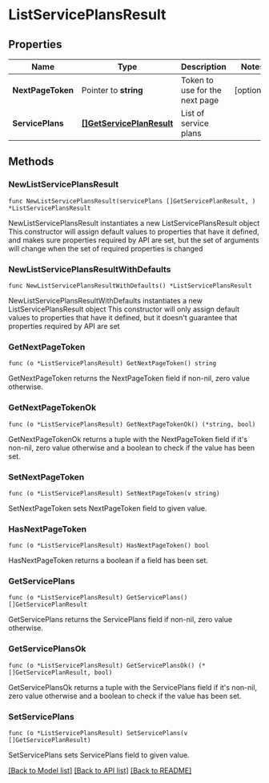 # ListServicePlansResult

## Properties

Name | Type | Description | Notes
------------ | ------------- | ------------- | -------------
**NextPageToken** | Pointer to **string** | Token to use for the next page | [optional] 
**ServicePlans** | [**[]GetServicePlanResult**](GetServicePlanResult.md) | List of service plans | 

## Methods

### NewListServicePlansResult

`func NewListServicePlansResult(servicePlans []GetServicePlanResult, ) *ListServicePlansResult`

NewListServicePlansResult instantiates a new ListServicePlansResult object
This constructor will assign default values to properties that have it defined,
and makes sure properties required by API are set, but the set of arguments
will change when the set of required properties is changed

### NewListServicePlansResultWithDefaults

`func NewListServicePlansResultWithDefaults() *ListServicePlansResult`

NewListServicePlansResultWithDefaults instantiates a new ListServicePlansResult object
This constructor will only assign default values to properties that have it defined,
but it doesn't guarantee that properties required by API are set

### GetNextPageToken

`func (o *ListServicePlansResult) GetNextPageToken() string`

GetNextPageToken returns the NextPageToken field if non-nil, zero value otherwise.

### GetNextPageTokenOk

`func (o *ListServicePlansResult) GetNextPageTokenOk() (*string, bool)`

GetNextPageTokenOk returns a tuple with the NextPageToken field if it's non-nil, zero value otherwise
and a boolean to check if the value has been set.

### SetNextPageToken

`func (o *ListServicePlansResult) SetNextPageToken(v string)`

SetNextPageToken sets NextPageToken field to given value.

### HasNextPageToken

`func (o *ListServicePlansResult) HasNextPageToken() bool`

HasNextPageToken returns a boolean if a field has been set.

### GetServicePlans

`func (o *ListServicePlansResult) GetServicePlans() []GetServicePlanResult`

GetServicePlans returns the ServicePlans field if non-nil, zero value otherwise.

### GetServicePlansOk

`func (o *ListServicePlansResult) GetServicePlansOk() (*[]GetServicePlanResult, bool)`

GetServicePlansOk returns a tuple with the ServicePlans field if it's non-nil, zero value otherwise
and a boolean to check if the value has been set.

### SetServicePlans

`func (o *ListServicePlansResult) SetServicePlans(v []GetServicePlanResult)`

SetServicePlans sets ServicePlans field to given value.



[[Back to Model list]](../README.md#documentation-for-models) [[Back to API list]](../README.md#documentation-for-api-endpoints) [[Back to README]](../README.md)


